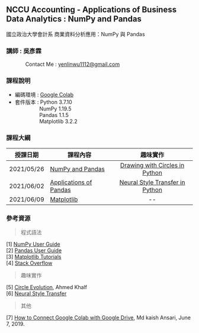 ## NCCU Accounting - Applications of Business Data Analytics : NumPy and Pandas
國立政治大學會計系 商業資料分析應用：NumPy 與 Pandas

### 講師 : 吳彥霖  
&emsp;&emsp;&nbsp;&nbsp;&nbsp;&nbsp;&nbsp; Contact Me : [yenlinwu1112@gmail.com]( mailto:yenlinwu1112@gmail.com )

### 課程說明  
- 編碼環境 : [Google Colab](https://colab.research.google.com/notebooks/intro.ipynb?hl=zh-tw)   
- 套件版本 : Python 3.7.10    
&emsp;&emsp;&emsp;&nbsp;&nbsp;&nbsp;&nbsp;&nbsp; NumPy 1.19.5   
&emsp;&emsp;&emsp;&nbsp;&nbsp;&nbsp;&nbsp;&nbsp; Pandas 1.1.5  
&emsp;&emsp;&emsp;&nbsp;&nbsp;&nbsp;&nbsp;&nbsp; Matplotlib 3.2.2

### 課程大綱
| 授課日期 | 課程內容 | 趣味實作 |
|-------|------|:-------:|
|2021/05/26|[NumPy and Pandas](https://colab.research.google.com/github/YenLinWu/Python_for_NCCU_Accounting/blob/main/20210526/NumPy_and_Pandas.ipynb)|[Drawing with Circles in Python](https://colab.research.google.com/github/YenLinWu/Python_for_NCCU_Accounting/blob/main/20210526/Drawing_with_Circles_in_Python.ipynb)|
|2021/06/02|[Applications of Pandas](https://colab.research.google.com/github/YenLinWu/Python_for_NCCU_Accounting/blob/main/20210602/Applications_of_Pandas.ipynb)|[Neural Style Transfer in Python](https://colab.research.google.com/github/YenLinWu/Python_for_NCCU_Accounting/blob/main/20210602/Neural_Style_Transfer_in_Python.ipynb)|
|2021/06/09|[Matplotlib](https://colab.research.google.com/github/YenLinWu/Python_for_NCCU_Accounting/blob/main/20210609/Matplotlib.ipynb)|--|

### 參考資源
> 程式語法    

[1] [NumPy User Guide](https://numpy.org/doc/stable/user/index.html)  
[2] [Pandas User Guide](https://pandas.pydata.org/pandas-docs/stable/user_guide/index.html#)  
[3] [Matplotlib Tutorials](https://matplotlib.org/stable/tutorials/index.html)  
[4] [Stack Overflow](https://stackoverflow.com/ 'Q&A website for programmers')  

> 趣味實作    
   
[5] [Circle Evolution](https://github.com/ahmedkhalf/Circle-Evolution 'Source Code'), Ahmed Khalf   
[6] [Neural Style Transfer](https://www.tensorflow.org/tutorials/generative/style_transfer 'TensorFlow Tutorials') 

> 其他    
  
[7] [How to Connect Google Colab with Google Drive](https://www.marktechpost.com/2019/06/07/how-to-connect-google-colab-with-google-drive/), Md kaish Ansari, June 7, 2019.
